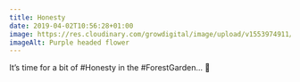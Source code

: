 ```yaml
---
title: Honesty
date: 2019-04-02T10:56:28+01:00
image: https://res.cloudinary.com/growdigital/image/upload/v1553974911/lunariaannua-50097AB0.jpg
imageAlt: Purple headed flower
---
```


It’s time for a bit of #Honesty in the #ForestGarden… 🙂
